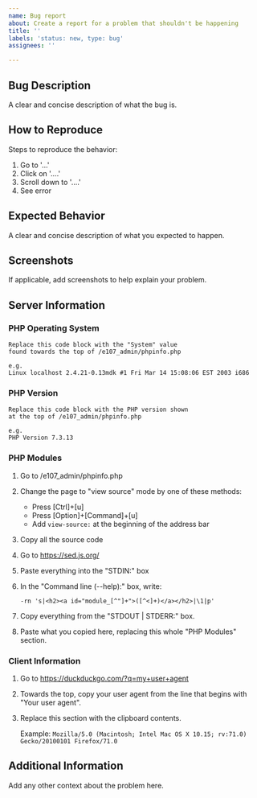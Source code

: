 ```yaml
---
name: Bug report
about: Create a report for a problem that shouldn't be happening
title: ''
labels: 'status: new, type: bug'
assignees: ''

---
```


## Bug Description
A clear and concise description of what the bug is.

## How to Reproduce
Steps to reproduce the behavior:
1. Go to '...'
2. Click on '....'
3. Scroll down to '....'
4. See error

## Expected Behavior
A clear and concise description of what you expected to happen.

## Screenshots
If applicable, add screenshots to help explain your problem.

## Server Information

### PHP Operating System

```
Replace this code block with the "System" value
found towards the top of /e107_admin/phpinfo.php

e.g.
Linux localhost 2.4.21-0.13mdk #1 Fri Mar 14 15:08:06 EST 2003 i686
```

### PHP Version

```
Replace this code block with the PHP version shown
at the top of /e107_admin/phpinfo.php

e.g.
PHP Version 7.3.13
```

### PHP Modules

1. Go to /e107_admin/phpinfo.php
2. Change the page to "view source" mode by one of these methods:
   - Press [Ctrl]+[u]
   - Press [Option]+[Command]+[u]
   - Add `view-source:` at the beginning of the address bar
3. Copy all the source code
4. Go to https://sed.js.org/
5. Paste everything into the "STDIN:" box
6. In the "Command line (--help):" box, write:

       -rn 's|<h2><a id="module_[^"]+">([^<]+)</a></h2>|\1|p'

7. Copy everything from the "STDOUT | STDERR:" box.
8. Paste what you copied here, replacing this whole "PHP Modules" section.

### Client Information

1. Go to https://duckduckgo.com/?q=my+user+agent
2. Towards the top, copy your user agent from the line that begins with "Your user agent".
3. Replace this section with the clipboard contents.

   Example: `Mozilla/5.0 (Macintosh; Intel Mac OS X 10.15; rv:71.0) Gecko/20100101 Firefox/71.0`

## Additional Information
Add any other context about the problem here.
